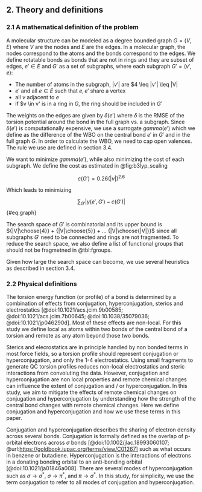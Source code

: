 ## 2. Theory and definitions

### 2.1 A mathematical definition of the problem

A molecular structure can be modeled as a degree bounded graph $G = (V, E)$ where $V$ are the nodes and $E$ are the edges.
In a molecular graph, the nodes correspond to the atoms and the bonds correspond to the edges.
We define rotatable bonds as bonds that are not in rings and they are subset of edges, $e' \in E$ and $G'$ as a set
of subgraphs, where each subgraph $G' = (v', e)$:

* The number of atoms in the subgraph, $|v'|$  are $4 \leq |v'| \leq |V|
* $e'$ and all $e \in E$ such that $e, e'$ share a vertex
* all $v$ adjacent to $e$
* if $v \in v' is in a ring in $G$, the ring should be included in $G'$

The weights on the edges are given by $\delta(e')$ where $\delta$ is the RMSE of the torsion potential around the bond in
the full graph vs. a subgraph. Since $\delta(e')$ is computationally expensive, we use a surrogate $gamma(e')$ which we
define as the difference of the WBO on the central bond $e'$ in $G'$ and in the full graph $G$.
In order to calculate the WBO, we need to cap open valences. The rule we use are defined in section 3.4.

We want to minimize $gamma(e')$, while also minimizing the cost of each subgraph. We define the cost as estimated in @fig:b3lyp_scaling

$$ c(G') = 0.26(|v|)^{2.6} $$

Which leads to minimizing

$$ \sum_{G'} |\gamma(e', G') - c(G')|$${#eq:graph}

The search space of $G'$ is combinatorial and its upper bound is ${|V|\choose{4}} + {|V|\choose{5}} + ... {|V|\choose{|V|}}$
since all subgraphs $G'$ need to be connected and rings are not fragmented. To reduce the search space, we also define a list
of functional groups that should not be fragmetned in @tbl:fgroups.

Given how large the search space can become, we use several heuristics as described in section 3.4.


### 2.2 Physical definitions

The torsion energy function (or profile) of a bond is determined by a combination of effects from conjugation,
hyperconjugation, sterics and electrostatics
[@doi:10.1021/acs.jcim.9b00585; @doi:10.1021/acs.jcim.7b00645; @doi:10.1038/35079036; @doi:10.1021/jp046290d]. Most of these effects
are non-local. For this study we define local as atoms within two bonds of the central bond of a torsion and remote as any atom
beyond those two bonds.

Sterics and elecrostatics are in principle handled by non bonded terms in most force fields, so a torsion profile should
represent conjugation or hyperconjugation, and only the 1-4 electrostatics. Using small fragments to generate QC torsion profiles
reduces non-local electrostatics and steric interactions from convoluting the data. However, conjugation and
hyperconjugation are non local properties and remote chemical changes can influence the extent of conjugation and / or hyperconjugation.
In this study, we aim to mitigate the effects of remote chemical changes on conjugation and hyperconjugation by understanding how
the strength of the central bond changes with remote chemical changes. Here we define conjugation and hyperconjugation and how we use these
terms in this paper.

Conjugation and hyperconjugation describes the sharing of electron density across several bonds.
Conjugation is formally defined as the overlap of p-orbital electrons across $\sigma$ bonds [@doi:10.1002/jlac.18993060107; @url:https://goldbook.iupac.org/terms/view/C01267] such as what occurs in
benzene or butadiene. Hyperconjugation is the interactions of electrons in a donating bonding orbital to an anti-bonding orbital [@doi:10.1021/ja01846a008].
There are several modes of hyperconjugation such as $\sigma \to \sigma^*$, $\sigma \to \pi^*$, and $\pi \to \sigma^*$. In this study, for simplicity,
we use the term conjugation to refer to all modes of conjugation and hyperconjugation.

